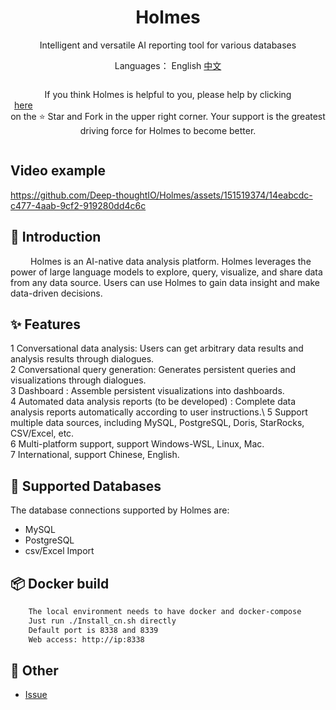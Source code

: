 <h1 align="center">Holmes</h1>

<div align="center">

Intelligent and versatile AI reporting tool for various databases


</div>

<div align="center">

  Languages： English [中文](README_CN.md)

  <div style="display: flex; align-items: center;">

If you think Holmes is helpful to you, please help by clicking <a style="display: flex; align-items: center;margin:0px 6px" target="_blank" href='https://github.com/Deep-thoughtIO/Holmes'>here</a> on the ⭐ Star and Fork in the upper right corner. Your support is the greatest driving force for Holmes to become better.


  </div>
</div>



## Video example
https://github.com/Deep-thoughtIO/Holmes/assets/151519374/14eabcdc-c477-4aab-9cf2-919280dd4c6c




## 📖 Introduction

&emsp; &emsp;Holmes is an AI-native data analysis platform. Holmes leverages the power of large language models to explore, query, visualize, and share data from any data source. Users can use Holmes to gain data insight and make data-driven decisions.



## ✨ Features

1 Conversational data analysis: Users can get arbitrary data results and analysis results through dialogues.\
2 Conversational query generation: Generates persistent queries and visualizations through dialogues.\
3 Dashboard : Assemble persistent visualizations into dashboards.\
4 Automated data analysis reports (to be developed) : Complete data analysis reports automatically according to user instructions.\ 
5 Support multiple data sources, including MySQL, PostgreSQL, Doris, StarRocks, CSV/Excel, etc. \
6 Multi-platform support, support Windows-WSL, Linux, Mac. \
7 International, support Chinese, English.


## 🚀 Supported Databases

The database connections supported by Holmes are:
- MySQL
- PostgreSQL
- csv/Excel Import

## 📦 Docker build

```bash
    The local environment needs to have docker and docker-compose
    Just run ./Install_cn.sh directly
    Default port is 8338 and 8339
    Web access: http://ip:8338
```

## 📑 Other

- <a href="https://github.com/Deep-thoughtIO/Holmes/issues">Issue</a>

